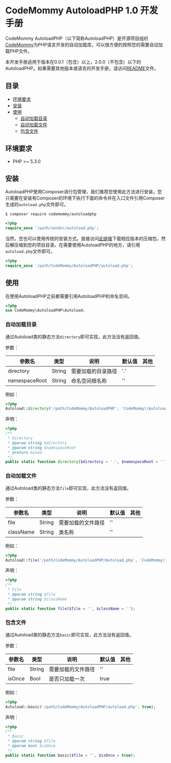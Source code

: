 # CodeMommy AutoloadPHP 1.0 开发手册

CodeMommy AutoloadPHP（以下简称AutoloadPHP）是开源项目组织[CodeMommy](http://www.codemommy.com)为PHP语言开发的自动加载库，可以很方便的按照您的需要自动加载PHP文件。

本开发手册适用于版本在0.0.1（包含）以上，2.0.0（不包含）以下的AutoloadPHP。如果需要其他版本或语言的开发手册，请访问[README](../README.md)文件。

## 目录

- [环境要求](#环境要求)
- [安装](#安装)
- [使用](#使用)
  - [自动加载目录](#自动加载目录)
  - [自动加载文件](#自动加载文件)
  - [包含文件](#包含文件)

## 环境要求

- PHP >= 5.3.0

## 安装

AutoloadPHP使用Composer进行包管理，我们推荐您使用此方法进行安装，您只需要在安装有Composer的环境下执行下面的命令并在入口文件引用Composer生成的`autoload.php`文件即可。

```bash
$ composer require codemommy/autoloadphp
```

```php
<?php
require_once '/path/vendor/autoload.php';
```

当然，您也可以使用传统的安装方式。直接访问[此链接](https://github.com/CodeMommy/AutoloadPHP/releases)下载相应版本的压缩包，然后解压缩到您的项目目录。在需要使用AutoloadPHP的地方，请引用`autoload.php`文件即可。

```php
<?php
require_once '/path/CodeMommy/AutoloadPHP/autoload.php';
```

## 使用

在使用AutoloadPHP之前都需要引用AutoloadPHP的命名空间。

```php
<?php
use CodeMommy\AutoloadPHP\Autoload;
```

### 自动加载目录

通过Autoload类的静态方法`directory`即可实现，此方法没有返回值。

参数：

| 参数名 | 类型 | 说明 | 默认值 | 其他 |
| --- | --- | --- | --- |--- |
| directory | String | 需要加载的目录路径 | '.' | |
| namespaceRoot | String |命名空间根名称 | '' | |

例如：

```php
<?php
Autoload::directory('/path/CodeMommy/AutoloadPHP', 'CodeMommy\\AutoloadPHP');
```

声明：

```php
<?php
/**
 * Directory
 * @param string $directory
 * @param string $namespaceRoot
 * @return mixed
 */
public static function directory($directory = '.', $namespaceRoot = '');
```

### 自动加载文件

通过Autoload类的静态方法`file`即可实现，此方法没有返回值。

参数：

| 参数名 | 类型 | 说明 | 默认值 | 其他 |
| --- | --- | --- | --- |--- |
| file | String | 需要加载的文件路径 | '' | |
| className | String | 类名称 | '' | |

例如：

```php
<?php
Autoload::file('/path/CodeMommy/AutoloadPHP/Autoload.php', 'CodeMommy\\AutoloadPHP\\Autoload');
```

声明：

```php
<?php
/**
 * File
 * @param string $file
 * @param string $className
 */
public static function file($file = '', $className = '');
```

### 包含文件

通过Autoload类的静态方法`basic`即可实现，此方法没有返回值。

参数：

| 参数名 | 类型 | 说明 | 默认值 | 其他 |
| --- | --- | --- | --- |--- |
| file | String | 需要加载的文件路径 | '' | |
| isOnce | Bool | 是否只加载一次 | true | |

例如：

```php
<?php
Autoload::basic('/path/CodeMommy/AutoloadPHP/autoload.php', true);
```

声明：

```php
<?php
/**
 * Basic
 * @param string $file
 * @param bool $isOnce
 */
public static function basic($file = '', $isOnce = true);
```